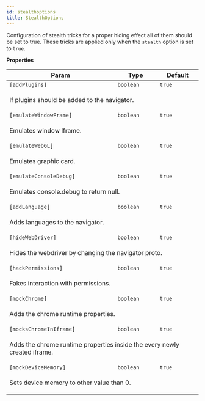 ```yaml
---
id: stealthoptions
title: StealthOptions
---
```

<a name="StealthOptions"></a>

Configuration of stealth tricks for a proper hiding effect all of them should be set to true.
These tricks are applied only when the `stealth` option is set to `true`.

**Properties**
<table>
<thead>
<tr>
<th>Param</th><th>Type</th><th>Default</th>
</tr>
</thead>
<tbody>
<tr>
<td><code>[addPlugins]</code></td><td><code>boolean</code></td><td><code>true</code></td>
</tr>
<tr>
<td colspan="3"><p>If plugins should be added to the navigator.</p>
</td></tr><tr>
<td><code>[emulateWindowFrame]</code></td><td><code>boolean</code></td><td><code>true</code></td>
</tr>
<tr>
<td colspan="3"><p>Emulates window Iframe.</p>
</td></tr><tr>
<td><code>[emulateWebGL]</code></td><td><code>boolean</code></td><td><code>true</code></td>
</tr>
<tr>
<td colspan="3"><p>Emulates graphic card.</p>
</td></tr><tr>
<td><code>[emulateConsoleDebug]</code></td><td><code>boolean</code></td><td><code>true</code></td>
</tr>
<tr>
<td colspan="3"><p>Emulates console.debug to return null.</p>
</td></tr><tr>
<td><code>[addLanguage]</code></td><td><code>boolean</code></td><td><code>true</code></td>
</tr>
<tr>
<td colspan="3"><p>Adds languages to the navigator.</p>
</td></tr><tr>
<td><code>[hideWebDriver]</code></td><td><code>boolean</code></td><td><code>true</code></td>
</tr>
<tr>
<td colspan="3"><p>Hides the webdriver by changing the navigator proto.</p>
</td></tr><tr>
<td><code>[hackPermissions]</code></td><td><code>boolean</code></td><td><code>true</code></td>
</tr>
<tr>
<td colspan="3"><p>Fakes interaction with permissions.</p>
</td></tr><tr>
<td><code>[mockChrome]</code></td><td><code>boolean</code></td><td><code>true</code></td>
</tr>
<tr>
<td colspan="3"><p>Adds the chrome runtime properties.</p>
</td></tr><tr>
<td><code>[mocksChromeInIframe]</code></td><td><code>boolean</code></td><td><code>true</code></td>
</tr>
<tr>
<td colspan="3"><p>Adds the chrome runtime properties inside the every newly created iframe.</p>
</td></tr><tr>
<td><code>[mockDeviceMemory]</code></td><td><code>boolean</code></td><td><code>true</code></td>
</tr>
<tr>
<td colspan="3"><p>Sets device memory to other value than 0.</p>
</td></tr></tbody>
</table>
